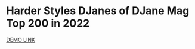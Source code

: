 # Harder Styles DJanes of DJane Mag Top 200 in 2022

[DEMO LINK](https://sv-dubov.github.io/Harder-DJanes/)
